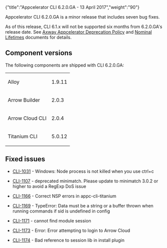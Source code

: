 {"title":"Appcelerator CLI 6.2.0.GA - 13 April 2017","weight":"90"}

Appcelerator CLI 6.2.0.GA is a minor release that includes seven bug fixes.

As of this release, CLI 6.1.x will not be supported six months from 6.2.0.GA's release date. See [Axway Appcelerator Deprecation Policy](/docs/appc/AMPLIFY_Appcelerator_Services_Overview/Axway_Appcelerator_Deprecation_Policy/) and [Nominal Lifetimes](/docs/appc/AMPLIFY_Appcelerator_Services_Overview/Axway_Appcelerator_Product_Lifecycle/#nominal-lifetimes) documents for details.

## Component versions

The following components are shipped with CLI 6.2.0.GA:

<table class="confluenceTable"><thead class=""></thead><tfoot class=""></tfoot><tbody><tr><td class="confluenceTd" rowspan="1" colspan="1"><p>Alloy</p></td><td class="confluenceTd" rowspan="1" colspan="1"><p>1.9.11</p></td></tr><tr><td class="confluenceTd" rowspan="1" colspan="1"><p>Arrow Builder</p></td><td class="confluenceTd" rowspan="1" colspan="1"><p>2.0.3</p></td></tr><tr><td class="confluenceTd" rowspan="1" colspan="1"><p>Arrow Cloud CLI</p></td><td class="confluenceTd" rowspan="1" colspan="1"><p>2.0.4</p></td></tr><tr><td class="confluenceTd" rowspan="1" colspan="1"><p>Titanium CLI</p></td><td class="confluenceTd" rowspan="1" colspan="1"><p>5.0.12</p></td></tr></tbody></table>

## Fixed issues

* [CLI-1031](https://jira.appcelerator.org/browse/CLI-1031) - Windows: Node process is not killed when you use ctrl+c

* [CLI-1107](https://jira.appcelerator.org/browse/CLI-1107) - deprecated minimatch. Please update to minimatch 3.0.2 or higher to avoid a RegExp DoS issue

* [CLI-1166](https://jira.appcelerator.org/browse/CLI-1166) - Correct NSP errors in appc-cli-titanium

* [CLI-1169](https://jira.appcelerator.org/browse/CLI-1169) - TypeError: Data must be a string or a buffer thrown when running commands if sid is undefined in config

* [CLI-1171](https://jira.appcelerator.org/browse/CLI-1171) - cannot find module session

* [CLI-1173](https://jira.appcelerator.org/browse/CLI-1173) - Error: Error attempting to login to Arrow Cloud

* [CLI-1174](https://jira.appcelerator.org/browse/CLI-1174) - Bad reference to session lib in install plugin
